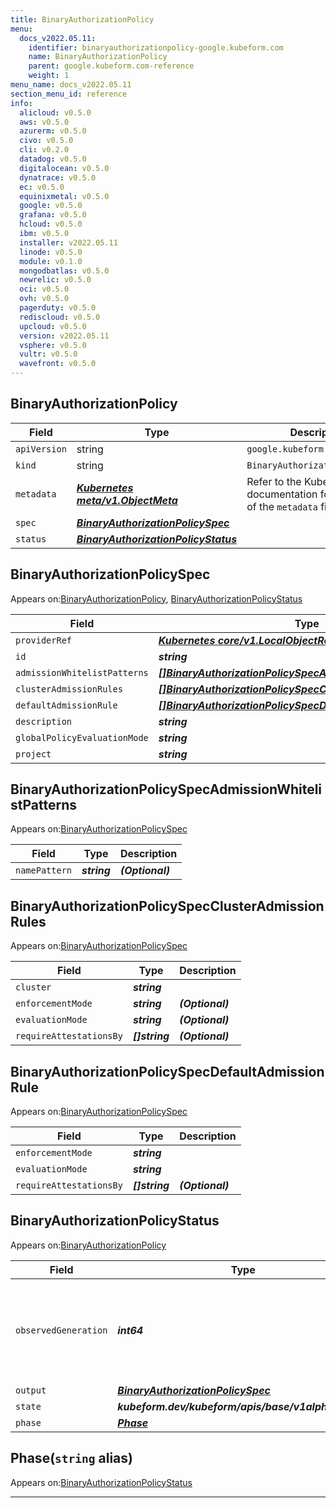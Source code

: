```yaml
---
title: BinaryAuthorizationPolicy
menu:
  docs_v2022.05.11:
    identifier: binaryauthorizationpolicy-google.kubeform.com
    name: BinaryAuthorizationPolicy
    parent: google.kubeform.com-reference
    weight: 1
menu_name: docs_v2022.05.11
section_menu_id: reference
info:
  alicloud: v0.5.0
  aws: v0.5.0
  azurerm: v0.5.0
  civo: v0.5.0
  cli: v0.2.0
  datadog: v0.5.0
  digitalocean: v0.5.0
  dynatrace: v0.5.0
  ec: v0.5.0
  equinixmetal: v0.5.0
  google: v0.5.0
  grafana: v0.5.0
  hcloud: v0.5.0
  ibm: v0.5.0
  installer: v2022.05.11
  linode: v0.5.0
  module: v0.1.0
  mongodbatlas: v0.5.0
  newrelic: v0.5.0
  oci: v0.5.0
  ovh: v0.5.0
  pagerduty: v0.5.0
  rediscloud: v0.5.0
  upcloud: v0.5.0
  version: v2022.05.11
  vsphere: v0.5.0
  vultr: v0.5.0
  wavefront: v0.5.0
---
```


## BinaryAuthorizationPolicy
| Field | Type | Description |
| ------ | ----- | ----------- |
| `apiVersion` | string | `google.kubeform.com/v1alpha1` |
|    `kind` | string | `BinaryAuthorizationPolicy` |
| `metadata` | ***[Kubernetes meta/v1.ObjectMeta](https://v1-22.docs.kubernetes.io/docs/reference/generated/kubernetes-api/v1.22/#objectmeta-v1-meta)***|Refer to the Kubernetes API documentation for the fields of the `metadata` field.|
| `spec` | ***[BinaryAuthorizationPolicySpec](#binaryauthorizationpolicyspec)***||
| `status` | ***[BinaryAuthorizationPolicyStatus](#binaryauthorizationpolicystatus)***||
## BinaryAuthorizationPolicySpec

Appears on:[BinaryAuthorizationPolicy](#binaryauthorizationpolicy), [BinaryAuthorizationPolicyStatus](#binaryauthorizationpolicystatus)

| Field | Type | Description |
| ------ | ----- | ----------- |
| `providerRef` | ***[Kubernetes core/v1.LocalObjectReference](https://v1-22.docs.kubernetes.io/docs/reference/generated/kubernetes-api/v1.22/#localobjectreference-v1-core)***||
| `id` | ***string***||
| `admissionWhitelistPatterns` | ***[[]BinaryAuthorizationPolicySpecAdmissionWhitelistPatterns](#binaryauthorizationpolicyspecadmissionwhitelistpatterns)***| ***(Optional)*** |
| `clusterAdmissionRules` | ***[[]BinaryAuthorizationPolicySpecClusterAdmissionRules](#binaryauthorizationpolicyspecclusteradmissionrules)***| ***(Optional)*** |
| `defaultAdmissionRule` | ***[[]BinaryAuthorizationPolicySpecDefaultAdmissionRule](#binaryauthorizationpolicyspecdefaultadmissionrule)***||
| `description` | ***string***| ***(Optional)*** |
| `globalPolicyEvaluationMode` | ***string***| ***(Optional)*** |
| `project` | ***string***| ***(Optional)*** |
## BinaryAuthorizationPolicySpecAdmissionWhitelistPatterns

Appears on:[BinaryAuthorizationPolicySpec](#binaryauthorizationpolicyspec)

| Field | Type | Description |
| ------ | ----- | ----------- |
| `namePattern` | ***string***| ***(Optional)*** |
## BinaryAuthorizationPolicySpecClusterAdmissionRules

Appears on:[BinaryAuthorizationPolicySpec](#binaryauthorizationpolicyspec)

| Field | Type | Description |
| ------ | ----- | ----------- |
| `cluster` | ***string***||
| `enforcementMode` | ***string***| ***(Optional)*** |
| `evaluationMode` | ***string***| ***(Optional)*** |
| `requireAttestationsBy` | ***[]string***| ***(Optional)*** |
## BinaryAuthorizationPolicySpecDefaultAdmissionRule

Appears on:[BinaryAuthorizationPolicySpec](#binaryauthorizationpolicyspec)

| Field | Type | Description |
| ------ | ----- | ----------- |
| `enforcementMode` | ***string***||
| `evaluationMode` | ***string***||
| `requireAttestationsBy` | ***[]string***| ***(Optional)*** |
## BinaryAuthorizationPolicyStatus

Appears on:[BinaryAuthorizationPolicy](#binaryauthorizationpolicy)

| Field | Type | Description |
| ------ | ----- | ----------- |
| `observedGeneration` | ***int64***| ***(Optional)*** Resource generation, which is updated on mutation by the API Server.|
| `output` | ***[BinaryAuthorizationPolicySpec](#binaryauthorizationpolicyspec)***| ***(Optional)*** |
| `state` | ***kubeform.dev/kubeform/apis/base/v1alpha1.State***| ***(Optional)*** |
| `phase` | ***[Phase](#phase)***| ***(Optional)*** |
## Phase(`string` alias)

Appears on:[BinaryAuthorizationPolicyStatus](#binaryauthorizationpolicystatus)

---

